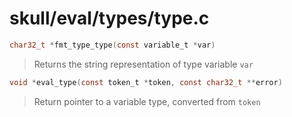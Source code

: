# skull/eval/types/type.c

```c
char32_t *fmt_type_type(const variable_t *var)
```

> Returns the string representation of type variable `var`

```c
void *eval_type(const token_t *token, const char32_t **error)
```

> Return pointer to a variable type, converted from `token`

